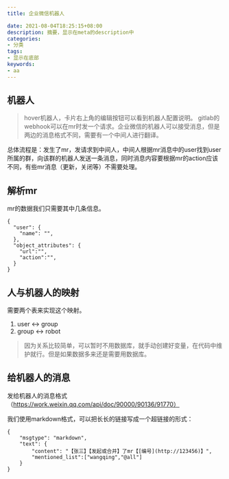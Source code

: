 ```yaml
---
title: 企业微信机器人

date: 2021-08-04T18:25:15+08:00
description: 摘要，显示在meta的description中
categories:
- 分类
tags:
- 显示在底部
keywords:
- aa
---
```


## 机器人
> hover机器人，卡片右上角的编辑按钮可以看到机器人配置说明。
gitlab的webhook可以在mr时发一个请求。企业微信的机器人可以接受消息，但是两边的消息格式不同，需要有一个中间人进行翻译。

总体流程是：发生了mr，发请求到中间人，中间人根据mr消息中的user找到user所属的群，向该群的机器人发送一条消息，同时消息内容要根据mr的action应该不同，有些mr消息（更新，关闭等）不需要处理。

## 解析mr
mr的数据我们只需要其中几条信息。
```
{
  "user": {
    "name": "",
  },
  "object_attributes": {
    "url":"",
    "action":"",
  }
}
```

## 人与机器人的映射
需要两个表来实现这个映射。
1. user <-> group
2. group <-> robot
> 因为关系比较简单，可以暂时不用数据库，就手动创建好变量，在代码中维护就行。但是如果数据多来还是需要用数据库。

## 给机器人的消息
发给机器人的消息格式（https://work.weixin.qq.com/api/doc/90000/90136/91770）

我们使用markdown格式，可以把长长的链接写成一个超链接的形式：
```
{
    "msgtype": "markdown",
    "text": {
        "content": "【张三】【发起或合并】了mr【[编号](http://123456)】",
        "mentioned_list":["wangqing","@all"]
    }
}
```
